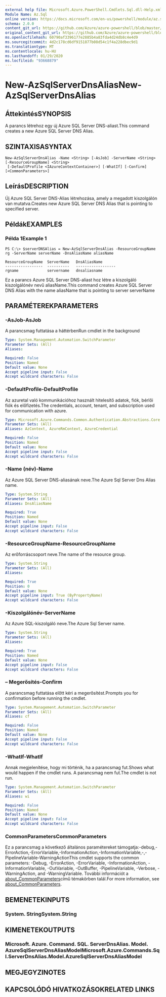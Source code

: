 ```yaml
---
external help file: Microsoft.Azure.PowerShell.Cmdlets.Sql.dll-Help.xml
Module Name: Az.Sql
online version: https://docs.microsoft.com/en-us/powershell/module/az.sql/new-azsqlserverdnsalias
schema: 2.0.0
content_git_url: https://github.com/Azure/azure-powershell/blob/master/src/Sql/Sql/help/New-AzSqlServerDnsAlias.md
original_content_git_url: https://github.com/Azure/azure-powershell/blob/master/src/Sql/Sql/help/New-AzSqlServerDnsAlias.md
ms.openlocfilehash: 60790af3396177e2885b4a83fda4d24db8c4e4d9
ms.sourcegitcommit: 4d2c178cd6df9151877b08d54c1f4a228dbec9d1
ms.translationtype: MT
ms.contentlocale: hu-HU
ms.lasthandoff: 01/29/2020
ms.locfileid: "93668879"
---
```

# <span data-ttu-id="b1b35-101">New-AzSqlServerDnsAlias</span><span class="sxs-lookup"><span data-stu-id="b1b35-101">New-AzSqlServerDnsAlias</span></span>

## <span data-ttu-id="b1b35-102">Áttekintés</span><span class="sxs-lookup"><span data-stu-id="b1b35-102">SYNOPSIS</span></span>
<span data-ttu-id="b1b35-103">A parancs létrehoz egy új Azure SQL Server DNS-aliast.</span><span class="sxs-lookup"><span data-stu-id="b1b35-103">This command creates a new Azure SQL Server DNS Alias.</span></span>

## <span data-ttu-id="b1b35-104">SZINTAXISA</span><span class="sxs-lookup"><span data-stu-id="b1b35-104">SYNTAX</span></span>

```
New-AzSqlServerDnsAlias -Name <String> [-AsJob] -ServerName <String> [-ResourceGroupName] <String>
 [-DefaultProfile <IAzureContextContainer>] [-WhatIf] [-Confirm] [<CommonParameters>]
```

## <span data-ttu-id="b1b35-105">Leírás</span><span class="sxs-lookup"><span data-stu-id="b1b35-105">DESCRIPTION</span></span>
<span data-ttu-id="b1b35-106">Új Azure SQL Server DNS-Alias létrehozása, amely a megadott kiszolgálón van mutatva.</span><span class="sxs-lookup"><span data-stu-id="b1b35-106">Creates new Azure SQL Server DNS Alias that is pointing to specified server.</span></span>

## <span data-ttu-id="b1b35-107">Példák</span><span class="sxs-lookup"><span data-stu-id="b1b35-107">EXAMPLES</span></span>

### <span data-ttu-id="b1b35-108">Példa 1</span><span class="sxs-lookup"><span data-stu-id="b1b35-108">Example 1</span></span>
```
PS C:\> $serverDNSAlias = New-AzSqlServerDnsAlias -ResourceGroupName rg -ServerName serverName -DnsAliasName aliasName

ResourceGroupName  ServerName   DnsAliasName
-----------------  ----------   ------------------
rgname             servername   dnsaliasname
```

<span data-ttu-id="b1b35-109">Ez a parancs Azure SQL Server DNS-aliast hoz létre a kiszolgáló kiszolgálónév nevű aliasName.</span><span class="sxs-lookup"><span data-stu-id="b1b35-109">This command creates Azure SQL Server DNS Alias with the name aliasName that is pointing to server serverName</span></span>

## <span data-ttu-id="b1b35-110">PARAMÉTEREK</span><span class="sxs-lookup"><span data-stu-id="b1b35-110">PARAMETERS</span></span>

### <span data-ttu-id="b1b35-111">-AsJob</span><span class="sxs-lookup"><span data-stu-id="b1b35-111">-AsJob</span></span>
<span data-ttu-id="b1b35-112">A parancsmag futtatása a háttérben</span><span class="sxs-lookup"><span data-stu-id="b1b35-112">Run cmdlet in the background</span></span>

```yaml
Type: System.Management.Automation.SwitchParameter
Parameter Sets: (All)
Aliases:

Required: False
Position: Named
Default value: None
Accept pipeline input: False
Accept wildcard characters: False
```

### <span data-ttu-id="b1b35-113">-DefaultProfile</span><span class="sxs-lookup"><span data-stu-id="b1b35-113">-DefaultProfile</span></span>
<span data-ttu-id="b1b35-114">Az azuretal való kommunikációhoz használt hitelesítő adatok, fiók, bérlői fiók és előfizetés.</span><span class="sxs-lookup"><span data-stu-id="b1b35-114">The credentials, account, tenant, and subscription used for communication with azure.</span></span>

```yaml
Type: Microsoft.Azure.Commands.Common.Authentication.Abstractions.Core.IAzureContextContainer
Parameter Sets: (All)
Aliases: AzContext, AzureRmContext, AzureCredential

Required: False
Position: Named
Default value: None
Accept pipeline input: False
Accept wildcard characters: False
```

### <span data-ttu-id="b1b35-115">-Name (név)</span><span class="sxs-lookup"><span data-stu-id="b1b35-115">-Name</span></span>
<span data-ttu-id="b1b35-116">Az Azure SQL Server DNS-aliasának neve.</span><span class="sxs-lookup"><span data-stu-id="b1b35-116">The Azure Sql Server Dns Alias name.</span></span>

```yaml
Type: System.String
Parameter Sets: (All)
Aliases: DnsAliasName

Required: True
Position: Named
Default value: None
Accept pipeline input: False
Accept wildcard characters: False
```

### <span data-ttu-id="b1b35-117">-ResourceGroupName</span><span class="sxs-lookup"><span data-stu-id="b1b35-117">-ResourceGroupName</span></span>
<span data-ttu-id="b1b35-118">Az erőforráscsoport neve.</span><span class="sxs-lookup"><span data-stu-id="b1b35-118">The name of the resource group.</span></span>

```yaml
Type: System.String
Parameter Sets: (All)
Aliases:

Required: True
Position: 0
Default value: None
Accept pipeline input: True (ByPropertyName)
Accept wildcard characters: False
```

### <span data-ttu-id="b1b35-119">-Kiszolgálónév</span><span class="sxs-lookup"><span data-stu-id="b1b35-119">-ServerName</span></span>
<span data-ttu-id="b1b35-120">Az Azure SQL-kiszolgáló neve.</span><span class="sxs-lookup"><span data-stu-id="b1b35-120">The Azure Sql Server name.</span></span>

```yaml
Type: System.String
Parameter Sets: (All)
Aliases:

Required: True
Position: Named
Default value: None
Accept pipeline input: False
Accept wildcard characters: False
```

### <span data-ttu-id="b1b35-121">– Megerősítés</span><span class="sxs-lookup"><span data-stu-id="b1b35-121">-Confirm</span></span>
<span data-ttu-id="b1b35-122">A parancsmag futtatása előtt kéri a megerősítést.</span><span class="sxs-lookup"><span data-stu-id="b1b35-122">Prompts you for confirmation before running the cmdlet.</span></span>

```yaml
Type: System.Management.Automation.SwitchParameter
Parameter Sets: (All)
Aliases: cf

Required: False
Position: Named
Default value: None
Accept pipeline input: False
Accept wildcard characters: False
```

### <span data-ttu-id="b1b35-123">-WhatIf</span><span class="sxs-lookup"><span data-stu-id="b1b35-123">-WhatIf</span></span>
<span data-ttu-id="b1b35-124">Annak megjelenítése, hogy mi történik, ha a parancsmag fut.</span><span class="sxs-lookup"><span data-stu-id="b1b35-124">Shows what would happen if the cmdlet runs.</span></span>
<span data-ttu-id="b1b35-125">A parancsmag nem fut.</span><span class="sxs-lookup"><span data-stu-id="b1b35-125">The cmdlet is not run.</span></span>

```yaml
Type: System.Management.Automation.SwitchParameter
Parameter Sets: (All)
Aliases: wi

Required: False
Position: Named
Default value: None
Accept pipeline input: False
Accept wildcard characters: False
```

### <span data-ttu-id="b1b35-126">CommonParameters</span><span class="sxs-lookup"><span data-stu-id="b1b35-126">CommonParameters</span></span>
<span data-ttu-id="b1b35-127">Ez a parancsmag a következő általános paramétereket támogatja:-debug,-ErrorAction,-ErrorVariable,-InformationAction,-InformationVariable,-,-PipelineVariable-WarningAction</span><span class="sxs-lookup"><span data-stu-id="b1b35-127">This cmdlet supports the common parameters: -Debug, -ErrorAction, -ErrorVariable, -InformationAction, -InformationVariable, -OutVariable, -OutBuffer, -PipelineVariable, -Verbose, -WarningAction, and -WarningVariable.</span></span> <span data-ttu-id="b1b35-128">További információt a [about_CommonParameters](https://go.microsoft.com/fwlink/?LinkID=113216)című témakörben talál.</span><span class="sxs-lookup"><span data-stu-id="b1b35-128">For more information, see [about_CommonParameters](https://go.microsoft.com/fwlink/?LinkID=113216).</span></span>

## <span data-ttu-id="b1b35-129">BEMENETEK</span><span class="sxs-lookup"><span data-stu-id="b1b35-129">INPUTS</span></span>

### <span data-ttu-id="b1b35-130">System. String</span><span class="sxs-lookup"><span data-stu-id="b1b35-130">System.String</span></span>

## <span data-ttu-id="b1b35-131">KIMENETEK</span><span class="sxs-lookup"><span data-stu-id="b1b35-131">OUTPUTS</span></span>

### <span data-ttu-id="b1b35-132">Microsoft. Azure. Command. SQL. ServerDnsAlias. Model. AzureSqlServerDnsAliasModel</span><span class="sxs-lookup"><span data-stu-id="b1b35-132">Microsoft.Azure.Commands.Sql.ServerDnsAlias.Model.AzureSqlServerDnsAliasModel</span></span>

## <span data-ttu-id="b1b35-133">MEGJEGYZI</span><span class="sxs-lookup"><span data-stu-id="b1b35-133">NOTES</span></span>

## <span data-ttu-id="b1b35-134">KAPCSOLÓDÓ HIVATKOZÁSOK</span><span class="sxs-lookup"><span data-stu-id="b1b35-134">RELATED LINKS</span></span>
